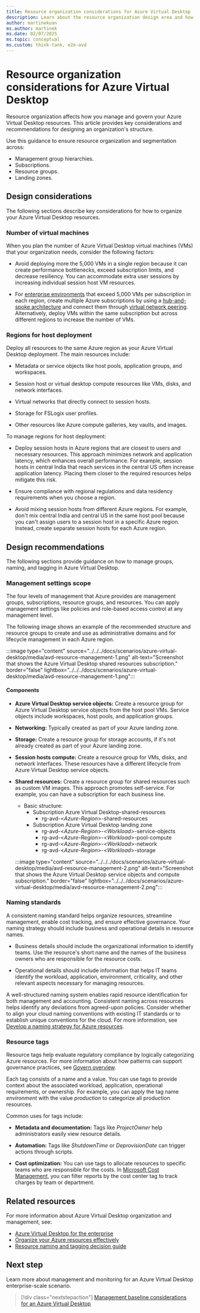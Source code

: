 ```yaml
---
title: Resource organization considerations for Azure Virtual Desktop
description: Learn about the resource organization design area and how to apply it to your Azure Virtual Desktop implementation effectively.
author: martinekuan
ms.author: martinek
ms.date: 02/07/2025
ms.topic: conceptual
ms.custom: think-tank, e2e-avd
---
```


# Resource organization considerations for Azure Virtual Desktop

Resource organization affects how you manage and govern your Azure Virtual Desktop resources. This article provides key considerations and recommendations for designing an organization's structure.

Use this guidance to ensure resource organization and segmentation across:

- Management group hierarchies.
- Subscriptions.
- Resource groups.
- Landing zones.

## Design considerations

The following sections describe key considerations for how to organize your Azure Virtual Desktop resources.

### Number of virtual machines

When you plan the number of Azure Virtual Desktop virtual machines (VMs) that your organization needs, consider the following factors:

- Avoid deploying more the 5,000 VMs in a single region because it can create performance bottlenecks, exceed subscription limits, and decrease resiliency. You can accommodate extra user sessions by increasing individual session host VM resources.

- For [enterprise environments](/azure/architecture/example-scenario/azure-virtual-desktop/azure-virtual-desktop) that exceed 5,000 VMs per subscription in each region, create multiple Azure subscriptions by using a [hub-and-spoke architecture](/azure/cloud-adoption-framework/ready/azure-best-practices/hub-spoke-network-topology) and connect them through [virtual network peering](/azure/virtual-network/virtual-network-peering-overview). Alternatively, deploy VMs within the same subscription but across different regions to increase the number of VMs.

### Regions for host deployment

Deploy all resources to the same Azure region as your Azure Virtual Desktop deployment. The main resources include:

- Metadata or service objects like host pools, application groups, and workspaces.

- Session host or virtual desktop compute resources like VMs, disks, and network interfaces.

- Virtual networks that directly connect to session hosts.

- Storage for FSLogix user profiles.

- Other resources like Azure compute galleries, key vaults, and images.

To manage regions for host deployment:

- Deploy session hosts in Azure regions that are closest to users and necessary resources. This approach minimizes network and application latency, which enhances overall performance. For example, session hosts in central India that reach services in the central US often increase application latency. Placing them closer to the required resources helps mitigate this risk.

- Ensure compliance with regional regulations and data residency requirements when you choose a region.

- Avoid mixing session hosts from different Azure regions. For example, don't mix central India and central US in the same host pool because you can't assign users to a session host in a specific Azure region. Instead, create separate session hosts for each Azure region.

## Design recommendations

The following sections provide guidance on how to manage groups, naming, and tagging in Azure Virtual Desktop.

### Management settings scope

The four levels of management that Azure provides are management groups, subscriptions, resource groups, and resources. You can apply management settings like policies and role-based access control at any management level.

The following image shows an example of the recommended structure and resource groups to create and use as administrative domains and for lifecycle management in each Azure region.

:::image type="content" source="../../../docs/scenarios/azure-virtual-desktop/media/avd-resource-management-1.png" alt-text="Screenshot that shows the Azure Virtual Desktop shared resources subscription." border="false" lightbox="../../../docs/scenarios/azure-virtual-desktop/media/avd-resource-management-1.png":::

#### Components

- **Azure Virtual Desktop service objects:** Create a resource group for Azure Virtual Desktop service objects from the host pool VMs. Service objects include workspaces, host pools, and application groups.

- **Networking:** Typically created as part of your Azure landing zone.

- **Storage:** Create a resource group for storage accounts, if it's not already created as part of your Azure landing zone.

- **Session hosts compute:** Create a resource group for VMs, disks, and network interfaces. These resources have a different lifecycle from Azure Virtual Desktop service objects.

- **Shared resources:** Create a resource group for shared resources such as custom VM images. This approach promotes self-service. For example, you can have a subscription for each business line.

  - Basic structure:
    - Subscription Azure Virtual Desktop-shared-resources
      - rg-avd-<_Azure-Region_>-shared-resources
    - Subscription Azure Virtual Desktop landing zone
      - rg-avd-<_Azure-Region_>-<_Workload_>-service-objects
      - rg-avd-<_Azure-Region_>-<_Workload_>-pool-compute
      - rg-avd-<_Azure-Region_>-<_Workload_>-network
      - rg-avd-<_Azure-Region_>-<_Workload_>-storage

  :::image type="content" source="../../../docs/scenarios/azure-virtual-desktop/media/avd-resource-management-2.png" alt-text="Screenshot that shows the Azure Virtual Desktop service objects and compute subscription." border="false" lightbox="../../../docs/scenarios/azure-virtual-desktop/media/avd-resource-management-2.png":::

### Naming standards

A consistent naming standard helps organize resources, streamline management, enable cost tracking, and ensure effective governance. Your naming strategy should include business and operational details in resource names.

- Business details should include the organizational information to identify teams. Use the resource's short name and the names of the business owners who are responsible for the resource costs.

- Operational details should include information that helps IT teams identify the workload, application, environment, criticality, and other relevant aspects necessary for managing resources.

A well-structured naming system enables rapid resource identification for both management and accounting. Consistent naming across resources helps identify any deviations from agreed-upon policies. Consider whether to align your cloud naming conventions with existing IT standards or to establish unique conventions for the cloud. For more information, see [Develop a naming strategy for Azure resources](/azure/cloud-adoption-framework/ready/azure-best-practices/naming-and-tagging).

### Resource tags

Resource tags help evaluate regulatory compliance by logically categorizing Azure resources. For more information about how patterns can support governance practices, see [Govern overview](../../govern/guides/complex/prescriptive-guidance.md#resource-tagging).

Each tag consists of a name and a value. You can use tags to provide context about the associated workload, application, operational requirements, or ownership. For example, you can apply the tag name _environment_ with the value _production_ to categorize all production resources.

Common uses for tags include:

- **Metadata and documentation:** Tags like _ProjectOwner_ help administrators easily view resource details.

- **Automation:** Tags like _ShutdownTime_ or _DeprovisionDate_ can trigger actions through scripts.

- **Cost optimization:** You can use tags to allocate resources to specific teams who are responsible for the costs. In [Microsoft Cost Management](/azure/cost-management-billing/), you can filter reports by the cost center tag to track charges by team or department.

## Related resources

For more information about Azure Virtual Desktop organization and management, see:

- [Azure Virtual Desktop for the enterprise](/azure/architecture/example-scenario/azure-virtual-desktop/azure-virtual-desktop#azure-limitations)
- [Organize your Azure resources effectively](../../ready/azure-setup-guide/organize-resources.md)
- [Resource naming and tagging decision guide](../../ready/azure-best-practices/resource-naming-and-tagging-decision-guide.md)

## Next step

Learn more about management and monitoring for an Azure Virtual Desktop enterprise-scale scenario.

> [!div class="nextstepaction"]
> [Management baseline considerations for an Azure Virtual Desktop](./eslz-management-and-monitoring.md)
